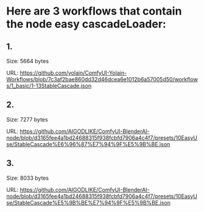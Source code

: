 # Here are 3 workflows that contain the node easy cascadeLoader:

## 1. 

Size: 5664 bytes

URL: https://github.com/yolain/ComfyUI-Yolain-Workflows/blob/7c3af2bae860dd32d46dcea6e1012b6a57005d50/workflows/1_basic/1-13StableCascade.json

## 2. 

Size: 7277 bytes

URL: https://github.com/AIGODLIKE/ComfyUI-BlenderAI-node/blob/d3165fee4a1bd24688315f938fcbfd7906a4c4f7/presets/10EasyUse/StableCascade%E6%96%87%E7%94%9F%E5%9B%BE.json

## 3. 

Size: 8033 bytes

URL: https://github.com/AIGODLIKE/ComfyUI-BlenderAI-node/blob/d3165fee4a1bd24688315f938fcbfd7906a4c4f7/presets/10EasyUse/StableCascade%E5%9B%BE%E7%94%9F%E5%9B%BE.json

